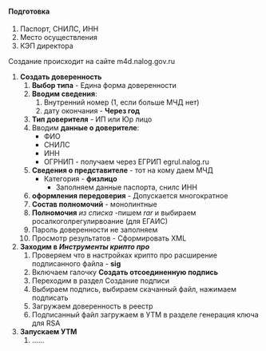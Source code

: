 #### Подготовка
1. Паспорт, СНИЛС, ИНН
2. Место осуществления
3. КЭП директора


Создание происходит на сайте m4d.nalog.gov.ru

1. **Создать доверенность**
	1. **Выбор типа** - Едина форма доверенности
	2. **Вводим сведения**:
		1. Внутренний номер (1, если больше МЧД нет)
		2. дату окончания - **Через год**
	3. **Тип доверителя** - ИП или Юр лицо
	4. Вводим **данные о доверителе**:
		- ФИО
		- СНИЛС
		- ИНН
		- ОГРНИП - получаем через ЕГРИП egrul.nalog.ru
	5. **Сведения о представителе** - тот на кому даем МЧД
		- Категория - **физлицо**
			- Заполняем данные паспорта, снилс ИНН
	6. **оформления передоверия** - Допускается многократное
	7. **Состав полномочий** - монолинтные
	8. **Полномочия** _из списка_ -пишем _rar_ и выбираем росалкоголрегулирвоание (для ЕГАИС)
	9. Пароль доверенности не заполняем
	10. Просмотр результатов - Сформировать XML
2. **Заходим в _Инструменты крипто про_**
	1. Проверяем что в настройках крипто про расширение подписанного файла - **sig**
	2. Включаем галочку **Создать отсоединенную подпись**
	3. Переходим в раздел Создание подписи
	4. Выбираем подпись, выбираем скачанный файл, нажимаем подписать
	5. Загружаем доверенность в реестр
	6. Подписанный файл загружаем в УТМ в разделе генерация ключа для RSA
3. **Запускаем УТМ**
	1. ......